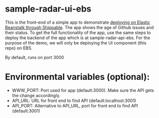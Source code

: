# sample-radar-ui-ebs

This is the front-end of a simple app to demonstrate [deploying on Elastic Beanstalk through Shippable](http://docs.shippable.com/autodeploy-to-ebs/). The app shows the age of Github issues and their status. To get the full functionality of the app, use the same steps to deploy the backend of the app which is at sample-radar-api-ebs.  For the purpose of the demo, we will only be deploying the UI component (this repo) on EBS.

By default, runs on port 3000

# Environmental variables (optional):
- WWW_PORT: Port used for app (default:3000). Make sure the API gets the change accordingly.
- API_URL: URL for front end to find API (default:localhost:3001)
- API_PORT: Alternative to API_URL, port for front end to find API (default:3001)

